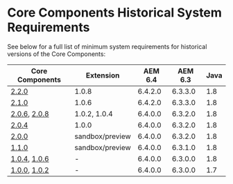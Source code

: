 # Core Components Historical System Requirements

See below for a full list of minimum system requirements for historical versions of the Core Components:

Core Components | Extension | AEM 6.4 | AEM 6.3 | Java
----------------|-----------|---------|---------|------
[2.2.0](https://github.com/Adobe-Marketing-Cloud/aem-core-wcm-components/releases/tag/core.wcm.components.reactor-2.2.0) | 1.0.8 | 6.4.2.0 | 6.3.3.0 | 1.8
[2.1.0](https://github.com/Adobe-Marketing-Cloud/aem-core-wcm-components/releases/tag/core.wcm.components.reactor-2.1.0) | 1.0.6 | 6.4.2.0 | 6.3.3.0 | 1.8
[2.0.6](https://github.com/Adobe-Marketing-Cloud/aem-core-wcm-components/releases/tag/core.wcm.components.reactor-2.0.6), [2.0.8](https://github.com/Adobe-Marketing-Cloud/aem-core-wcm-components/releases/tag/core.wcm.components.reactor-2.0.8) | 1.0.2, 1.0.4 | 6.4.0.0 | 6.3.2.0 | 1.8
[2.0.4](https://github.com/Adobe-Marketing-Cloud/aem-core-wcm-components/releases/tag/core.wcm.components.reactor-2.0.4) | 1.0.0 | 6.4.0.0 | 6.3.2.0 | 1.8
[2.0.0](https://github.com/Adobe-Marketing-Cloud/aem-core-wcm-components/releases/tag/core.wcm.components.reactor-2.0.0) | sandbox/preview | 6.4.0.0 | 6.3.2.0 | 1.8
[1.1.0](https://github.com/Adobe-Marketing-Cloud/aem-core-wcm-components/releases/tag/core.wcm.components.reactor-1.1.0) | sandbox/preview | 6.4.0.0 | 6.3.1.0 | 1.8
[1.0.4](https://github.com/Adobe-Marketing-Cloud/aem-core-wcm-components/releases/tag/core.wcm.components.reactor-1.0.4), [1.0.6](https://github.com/Adobe-Marketing-Cloud/aem-core-wcm-components/releases/tag/core.wcm.components.reactor-1.0.6) | - | 6.4.0.0 | 6.3.0.0 | 1.8
[1.0.0](https://github.com/Adobe-Marketing-Cloud/aem-core-wcm-components/releases/tag/core.wcm.components.reactor-1.0.0), [1.0.2](https://github.com/Adobe-Marketing-Cloud/aem-core-wcm-components/releases/tag/core.wcm.components.all-1.0.2) | - | 6.4.0.0 | 6.3.0.0 | 1.7
